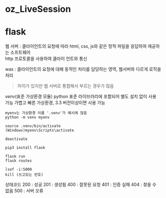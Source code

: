 # oz_LiveSession


# flask
웹 서버 : 클라이언트의 요청에 따라 html, css, js와 같은 정적 파일을 응답하여 제공하는 소프트웨어    
        http 프로토콜을 사용하여 클라이 언트와 통신

was : 클라이언트의 요청에 대해 동적인 처리를 담당하는 영역, 웹서버와 다르게 로직을 처리

> 차이가 있지만 웹 서버로 통합해서 부르는 경우가 많음


venv(표준 가상환경 모듈)
python 표준 라이브러리에 포함되어 별도 설치 없이 사용 가능
가볍고 빠른 가상환경, 3.3 버전이상이면 사용 가능
```
myenv는 가상환경 이름 '.venv'가 예시에 많음
python -m venv myenv

source .venv/bin/activate
(Windows)myenv\Scripts\activate

deactivate
```

```
pip3 install flask
```

```
flask run
flask routes

lsof -i:5000
kill (쓰고있는 번호)
```

상태코드
200 : 성공
201 : 생성됨
400 : 잘못된 요청
401 : 인증 실패
404 : 찾을 수 없음
500 : 서버 오류
